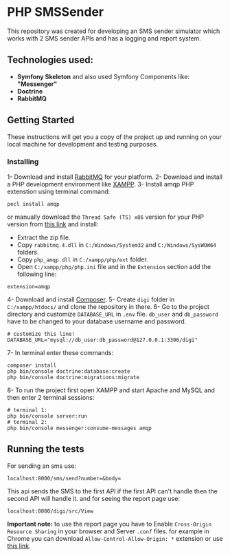 
# PHP SMSSender

This repository was created for developing an SMS sender simulator which works with 2 SMS sender APIs and has a logging and report system.

## Technologies used:

* **Symfony Skeleton** and also used Symfony Components like: **"Messenger"**
* **Doctrine**
* **RabbitMQ**

## Getting Started

These instructions will get you a copy of the project up and running on your local machine for development and testing purposes.

### Installing

1- Download and install [RabbitMQ](https://www.rabbitmq.com/) for your platform.
2- Download and install a PHP development environment like [XAMPP](https://www.apachefriends.org/index.html).
3- Install amqp PHP extenstion using terminal command:
```
pecl install amqp
```
or manually download the `Thread Safe (TS) x86` version for your PHP version from [this link](https://pecl.php.net/package/amqp) and install:
* Extract the zip file.
* Copy `rabbitmq.4.dll` in `C:/Windows/System32` and `C:/Windows/SysWOW64` folders.
* Copy `php_amqp.dll` in `C:/xampp/php/ext` folder.
* Open `C:/xampp/php/php.ini` file and in the `Extension` section add the following line:
```
extension=amqp
```

4- Download and install [Composer](https://getcomposer.org/).
5- Create `digi` folder in `C:/xampp/htdocs/` and clone the repository in there.
6- Go to the project directory and customize `DATABASE_URL` in `.env` file. `db_user` and `db_password` have to be changed to your database username and password.
```
# customize this line!
DATABASE_URL="mysql://db_user:db_password@127.0.0.1:3306/digi"
```
7- In terminal enter these commands:
```
composer install
php bin/console doctrine:database:create
php bin/console doctrine:migrations:migrate
```
8- To run the project first open XAMPP and start Apache and MySQL and then enter 2 terminal sessions:
```
# terminal 1:
php bin/console server:run
# terminal 2:
php bin/console messenger:consume-messages amqp
```

## Running the tests

For sending an sms use:
```
localhost:8000/sms/send?number=&body=
```
This api sends the SMS to the first API if the first API can't handle then the second API will handle it.
and for seeing the report page use:
```
localhost:8000/digi/src/View
```
**Important note:** to use the report page you have to Enable `Cross-Origin Resource Sharing` in your browser and Server `.conf` files. for example in Chrome you can download `Allow-Control-Allow-Origin: *` extension or use [this link](https://enable-cors.org/).

